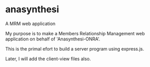 # anasynthesi
A MRM web application 

My purpose is to make a Members Relationship Management web application on behalf of 'Anasynthesi-ONRA'.

This is the primal efort to build a server program using express.js.

Later, I will add the client-view files also.
